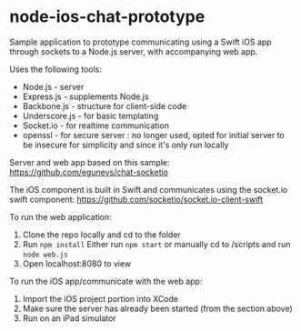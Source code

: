 # node-ios-chat-prototype
Sample application to prototype communicating using a Swift iOS app through sockets to a Node.js server, with accompanying web app.

Uses the following tools:
* Node.js - server
* Express.js - supplements Node.js
* Backbone.js - structure for client-side code
* Underscore.js - for basic templating
* Socket.io - for realtime communication
* openssl - for secure server :  no longer used, opted for initial server to be insecure for simplicity and since it's only run locally

Server and web app based on this sample: https://github.com/eguneys/chat-socketio

The iOS component is built in Swift and communicates using the socket.io swift component: https://github.com/socketio/socket.io-client-swift

To run the web application:

1. Clone the repo locally and cd to the folder
2. Run `npm install`
Either run `npm start` or manually cd to /scripts and run `node web.js`
3. Open localhost:8080 to view

To run the iOS app/communicate with the web app:

1. Import the iOS project portion into XCode
2. Make sure the server has already been started (from the section above)
3. Run on an iPad simulator
